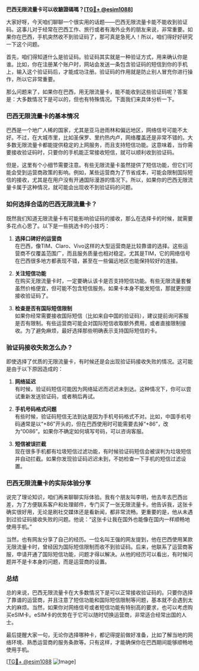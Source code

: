 **巴西无限流量卡可以收驗證碼嗎？[[TG💪+ @esim1088](https://t.me/s/esim1088)]**

大家好呀，今天咱们聊聊一个很实用的话题——巴西无限流量卡能不能收到验证码。这事儿对于经常在巴西工作、旅行或者有海外业务的朋友来说，非常重要。如果你在巴西，手机突然收不到验证码了，那可真是急死人！所以，咱们得好好研究一下这个问题。

首先，咱们得知道什么是验证码。验证码其实就是一种验证方式，用来确认你是谁。比如，你在注册某个账户时，网站会发送一条包含验证码的短信到你的手机上，输入这个验证码后，才能成功注册。验证码的作用就是防止别人冒充你进行操作，所以它非常重要。

那么问题来了，如果你在巴西，用无限流量卡，能不能收到这些验证码呢？答案是：大多数情况下是可以的，但也有特殊情况。下面我们来具体分析一下。

### 巴西无限流量卡的基本情况

巴西是一个地广人稀的国家，尤其是亚马逊雨林和偏远地区，网络信号可能不太好。不过，在大城市里，比如圣保罗、里约热内卢，网络覆盖还是非常不错的。大多数无限流量卡都能提供稳定的上网服务，而且支持短信功能。这意味着，当你需要接收验证码时，只要你的手机能正常接收短信，就可以顺利收到验证码。

但是，这里有个小细节需要注意。有些无限流量卡虽然提供了短信功能，但它们可能会受到运营商政策的影响。例如，某些运营商为了节省成本，可能会限制国际短信的接收，尤其是在用户没有开通国际漫游的情况下。所以，如果你的巴西无限流量卡属于这种情况，就可能会出现收不到验证码的问题。

### 如何选择合适的巴西无限流量卡？

既然我们知道无限流量卡有可能影响验证码的接收，那么在选择卡的时候，就需要多花点心思了。以下是一些挑选卡的小技巧：

1. **选择口碑好的运营商**  
   在巴西，像TIM、Claro、Vivo这样的大型运营商是比较靠谱的选择。这些运营商不仅覆盖范围广，而且服务质量也相对稳定。尤其是TIM，它的网络信号在巴西很多地方都表现不错，甚至在一些偏远地区也能保持较好的连接。

2. **关注短信功能**  
   在购买无限流量卡时，一定要确认该卡是否支持短信功能。有些无限流量套餐虽然价格便宜，但可能不包含短信服务。如果卡本身不能发短信，那就更别提接收验证码了。

3. **检查是否有国际短信限制**  
   如果你经常需要接收国际短信（比如来自中国的验证码），建议提前询问客服是否有限制。有些运营商可能会对国际短信收取额外费用，或者直接限制接收。为了避免麻烦，最好选择那些明确表示支持国际短信的卡。

### 验证码接收失败怎么办？

即使选择了优质的无限流量卡，有时候还是会出现验证码接收失败的情况。这可能是由于以下原因造成的：

1. **网络延迟**  
   有时候，验证码短信可能因为网络延迟而迟迟未到达。这种情况下，你可以尝试重新发送验证码，或者稍后再试。

2. **手机号码格式问题**  
   有些时候，验证码短信无法到达是因为手机号码格式不对。比如，中国手机号码通常是以“+86”开头的，但在巴西使用时可能需要去掉“+86”，改为“0086”。如果你不确定如何填写号码，可以咨询客服。

3. **短信被误拦截**  
   现在很多手机都有垃圾短信过滤功能，有时候验证码短信会被误判为垃圾短信并自动拦截。如果你发现验证码迟迟未到，不妨检查一下手机的短信过滤设置。

### 巴西无限流量卡的实际体验分享

说完了理论知识，咱们再来聊聊实际体验。我有个朋友叫李明，他去年去巴西出差，为了方便联系客户和处理邮件，专门买了一张无限流量卡。他告诉我，这张卡确实很好用，无论是刷社交媒体还是看新闻，都非常流畅。更重要的是，他从未遇到过验证码接收失败的问题。他说：“这张卡让我在国外也能像在国内一样顺畅地使用手机。”

当然，也有网友分享了自己的经历。一位名叫王强的网友提到，他在巴西使用某款无限流量卡时，曾经因为国际短信限制而收不到验证码。后来，他联系了运营商客服，申请开通了国际短信功能，问题才得以解决。从他的经历可以看出，有时候问题并不是卡本身的问题，而是运营商的设置。

### 总结

总的来说，巴西无限流量卡在大多数情况下是可以正常接收验证码的。只要你选择了靠谱的运营商，并且注意了短信功能和国际短信限制等问题，基本就不会遇到太大的麻烦。当然，如果你对网络信号或者短信功能有特别高的要求，也可以考虑购买eSIM卡。eSIM卡的优势在于它可以随时切换运营商，非常适合经常出国的人士。

最后提醒大家一句，无论你选择哪种卡，都记得提前做好准备，比如了解当地的网络环境、熟悉运营商的服务条款等。只有这样，才能确保你在巴西期间能够顺畅地使用手机。

[[TG💪+ @esim1088](https://t.me/s/esim1088) ![Image](https://i.postimg.cc/4NQfJmqS/Snipaste-2025-05-13-00-14-12.png)]